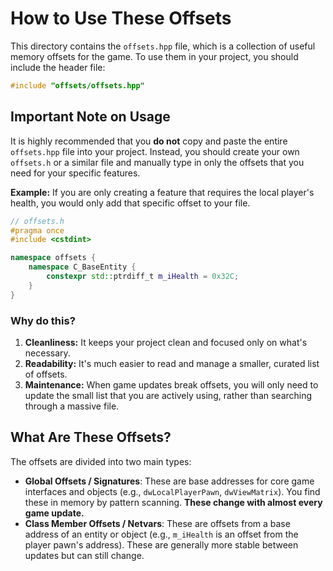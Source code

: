 # How to Use These Offsets

This directory contains the `offsets.hpp` file, which is a collection of useful memory offsets for the game. To use them in your project, you should include the header file:

```cpp
#include "offsets/offsets.hpp"
```

## Important Note on Usage

It is highly recommended that you **do not** copy and paste the entire `offsets.hpp` file into your project. Instead, you should create your own `offsets.h` or a similar file and manually type in only the offsets that you need for your specific features.

**Example:** If you are only creating a feature that requires the local player's health, you would only add that specific offset to your file.

```cpp
// offsets.h
#pragma once
#include <cstdint>

namespace offsets {
    namespace C_BaseEntity {
        constexpr std::ptrdiff_t m_iHealth = 0x32C;
    }
}
```

### Why do this?
1.  **Cleanliness:** It keeps your project clean and focused only on what's necessary.
2.  **Readability:** It's much easier to read and manage a smaller, curated list of offsets.
3.  **Maintenance:** When game updates break offsets, you will only need to update the small list that you are actively using, rather than searching through a massive file.

## What Are These Offsets?

The offsets are divided into two main types:

* **Global Offsets / Signatures**: These are base addresses for core game interfaces and objects (e.g., `dwLocalPlayerPawn`, `dwViewMatrix`). You find these in memory by pattern scanning. **These change with almost every game update.**
* **Class Member Offsets / Netvars**: These are offsets from a base address of an entity or object (e.g., `m_iHealth` is an offset from the player pawn's address). These are generally more stable between updates but can still change.


